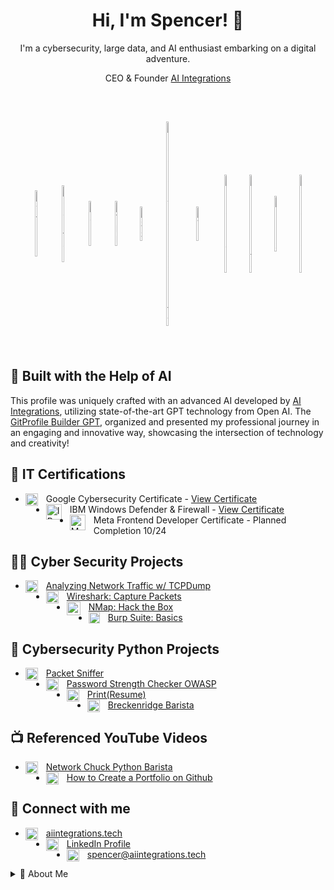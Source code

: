 <!DOCTYPE html>
<html lang="en">
<head>
  <meta charset="UTF-8">
</head>
<body>

<header>
  <h1>Hi, I'm Spencer! 👋</h1>
  <p>I'm a cybersecurity, large data, and AI enthusiast embarking on a digital adventure.</p>
  <p>CEO & Founder <a href="https://aiintegrations.tech" target="_blank">AI Integrations</a></p>
</header>


<section style="text-align: center;">
  <div style="display: flex; flex-wrap: wrap; justify-content: center; align-items: center;">
    <img alt="Python" style="width: 7%; max-width: 33px; padding: 5px;" src="https://cdn.jsdelivr.net/gh/devicons/devicon/icons/python/python-original.svg" />
    <img alt="ReactJS" style="width: 7%; max-width: 33px; padding: 5px;" src="https://www.vectorlogo.zone/logos/reactjs/reactjs-icon.svg" />
    <img alt="Bash" style="width: 7%; max-width: 33px; padding: 5px;" src="https://cdn.jsdelivr.net/gh/devicons/devicon/icons/bash/bash-plain.svg" />
    <img alt="HTML" style="width: 7%; max-width: 30px; padding: 5px;" src="https://cdn.jsdelivr.net/gh/devicons/devicon/icons/html5/html5-original.svg" />
    <img alt="CSS" style="width: 7%; max-width: 30px; padding: 5px;" src="https://cdn.jsdelivr.net/gh/devicons/devicon/icons/css3/css3-original.svg" />
    <img alt="Google Cybersecurity" style="width: 8%; max-width: 35px; padding: 5px;" src="https://imgur.com/6wg4vzf.png" />
    <img alt="HTB" style="width: 8%; max-width: 42px; padding: 5px;" src="https://i.imgur.com/ceGKJxN.png" />
    <img alt="Wireshark" style="width: 7%; max-width: 30px; padding: 5px;" src="https://upload.wikimedia.org/wikipedia/commons/d/df/Wireshark_icon.svg" />
    <img alt="Burp Suite" style="width: 7%; max-width: 30px; padding: 5px;" src="https://i.imgur.com/xm3ulNR.png" />
    <img alt="Linux" style="width: 7%; max-width: 30px; padding: 5px;" src="https://cdn.jsdelivr.net/gh/devicons/devicon/icons/linux/linux-original.svg" />
    <img alt="WordPress" style="width: 7%; max-width: 30px; padding: 5px;" src="https://cdn.jsdelivr.net/gh/devicons/devicon/icons/wordpress/wordpress-plain.svg" />
  </div>

  <br />
  <br />
</section>
<section>
  <h2>🤖 Built with the Help of AI</h2>
  <p>
    This profile was uniquely crafted with an advanced AI developed by <a href="https://aiintegrations.tech" target="_blank">AI Integrations</a>, utilizing state-of-the-art GPT technology from Open AI. The <a href="https://chat.openai.com/g/g-0DvMGwItI-gitprofile-builder" target="_blank"> GitProfile Builder GPT</a>, organized and presented my professional journey in an engaging and innovative way, showcasing the intersection of technology and creativity!
  </p>
</section>

<section>
  <h2>📜 IT Certifications</h2>
  <ul>
    <li>
      <img align="left" alt="Google Cybersecurity Certificate" title="Google Cybersecurity Certificate" width="20px" style="padding-right:10px;" src="https://i.imgur.com/SQdMaeS.png" />
      Google Cybersecurity Certificate - <a href="https://coursera.org/share/b8b0a760b6c84785767d1b0cb3d85454" title="View Google Cybersecurity Certificate">View Certificate</a>
    </li>
    <li>
      <img align="left" alt="IBM Windows Defender & Firewall" title="IBM Windows Defender & Firewall" width="25px" style="padding-right:10px;" src="https://i.imgur.com/msNA1ck.png" />
      IBM Windows Defender & Firewall - <a href="https://coursera.org/share/5eab200d75ada9b2cc6b24e05c7dda16" title="View IBM Windows Defender & Firewall Certificate">View Certificate</a>
    </li>
    <li>
      <img align="left" alt="Meta Frontend Developer" title="Meta Frontend Developer" width="25px" style="padding-right:10px;" src="https://www.svgrepo.com/show/431792/meta.svg" /> 
      Meta Frontend Developer Certificate - Planned Completion 10/24
    </li>
  </ul>
</section>


<section>
  <h2>👨‍💻 Cyber Security Projects</h2>
<ul>
    <li>
    <img align="left" alt="Bash" width="20px" style="padding-right:10px;" src="https://cdn.jsdelivr.net/gh/devicons/devicon/icons/bash/bash-plain.svg" />
    <a href="https://github.com/CyberSpencer/TCPDump-Network-Analysis">Analyzing Network Traffic w/ TCPDump</a>
    </li>
     <li>
    <img align="left" alt="Wireshark" width="20px" style="padding-right:10px;" src="https://upload.wikimedia.org/wikipedia/commons/d/df/Wireshark_icon.svg" />
    <a href="https://github.com/CyberSpencer/Wireshark-for-Beginners-Capture-Packets">Wireshark: Capture Packets</a>
    </li>
    <li>
    <img align="left" alt="Hack the Box" width="22px" style="padding-right:10px;" src="https://i.imgur.com/ceGKJxN.png" />
    <a href="https://github.com/CyberSpencer/Nmap-">NMap: Hack the Box</a>
    </li>
    <li>
    <img align="left" alt="Burp Suite" width="18px" style="padding-right:10px;" src="https://i.imgur.com/xm3ulNR.png" />
    <a href="https://github.com/CyberSpencer/Burp-Suite">Burp Suite: Basics </a>


</li>

</ul>

</section>




<section>
  <h2>🔐 Cybersecurity Python Projects</h2>
<ul>
    <li>
        <img align="left" alt="Python" width="20px" style="padding-right:10px;" src="https://cdn.jsdelivr.net/gh/devicons/devicon/icons/python/python-original.svg" />
        <a href="https://github.com/CyberSpencer/Python-Packet-Sniffer">Packet Sniffer</a>
    </li>
    <li>
        <img align="left" alt="Python" width="20px" style="padding-right:10px;" src="https://cdn.jsdelivr.net/gh/devicons/devicon/icons/python/python-original.svg" />
        <a href="https://github.com/CyberSpencer/OWASP_Password_Checker">Password Strength Checker OWASP </a>
    </li>
    <li>
        <img align="left" alt="Python" width="20px" style="padding-right:10px;" src="https://cdn.jsdelivr.net/gh/devicons/devicon/icons/python/python-original.svg" />
        <a href="https://github.com/CyberSpencer/Print-Resume-">Print(Resume) </a>
    </li>
   <brk>
    <li>
        <img align="left" alt="Python" width="20px" style="padding-right:10px;" src="https://cdn.jsdelivr.net/gh/devicons/devicon/icons/python/python-original.svg" />
        <a href="https://github.com/CyberSpencer/Python-Barista"> Breckenridge Barista </a>
    </li>
</ul>

</section>

<section>
  <h2>📺 Referenced YouTube Videos</h2>
  <ul>
    <li>
    <img align="left" alt="Python" width="20px" style="padding-right:10px;" src="https://cdn.jsdelivr.net/gh/devicons/devicon/icons/python/python-original.svg" />
    <a href="https://www.youtube.com/watch?v=mRMmlo_Uqcs">Network Chuck Python Barista</a>
    </li>
    <li>
    <img align="left" alt="HTML5" width="20px" style="padding-right:10px;" src="https://cdn.jsdelivr.net/gh/devicons/devicon/icons/html5/html5-original.svg" />
    <a href="https://www.youtube.com/watch?v=zgqfWLHNKLk">How to Create a Portfolio on Github</a>
  </li>
 </ul>
</section>

<section>
  <h2>🤳 Connect with me</h2>
  <ul>
    <li>
      <img align="left" alt="Website" width="20px" style="padding-right:10px;" src="https://www.svgrepo.com/show/229032/internet.svg" />
      <a href="http://aiintegrations.tech">aiintegrations.tech</a>
    </li>
    <li>
      <img align="left" alt="LinkedIn" width="20px" style="padding-right:10px;" src="https://upload.wikimedia.org/wikipedia/commons/8/81/LinkedIn_icon.svg" />
      <a href="https://www.linkedin.com/in/spencer-thomson-43365b11a/">LinkedIn Profile</a>
    </li>
    <li>
      <img align="left" alt="Email" width="20px" style="padding-right:10px;" src="https://upload.wikimedia.org/wikipedia/commons/4/4e/Mail_%28iOS%29.svg" />
      <a href="mailto:spencer@aiintegrations.tech">spencer@aiintegrations.tech</a>
    </li>
  </ul>
</section>


<details>
  <summary>🚀 About Me</summary>
  <p>
   I am the founder and CEO of AI Integrations, my journey has been one of continuous learning and growth. I started out working in large data and programing over 10 years ago! Currently I am embracing the challenges and opportunities that come with the vast and ever changing domains of AI and Cybersecruity. 

I am a Google Certified Cybersecurity Proffesional giving me an in depth understanding of essential laws and regulations such as GDPR, HIPAA, and PCI DSS, coupled with hands-on experience in tools like SPLUNK, Chronicle, Wireshark, TCPDump, SQL and Linux. My technical skills extend to navigating complex protocols and concepts like TCP/IP, Hashes, IPv4+IPv6, WPA2+WPA3, and MFA, along with a proficiency in NIST-CSF.

My programming journey has been one of curiosity and lifelong learning, having written my first "hello world" 15 years ago! I'm comfortable working with languages like Python, React, SQL, Bash/Zsh, Excel VBA, HTML, and CSS. 

The entrepreneurial spirit that led me to start a successful tech business as a teenager continues to fuel my approach at AI Integrations. My experiences, ranging from meticulous data management to guiding teams in high-stress environments as a mountain guide, have taught me the significance of resilience and adaptability that I rely on daily in my role as CEO of AI Integrations!

I am passionate about sharing my journey, connecting with like-minded professionals and mentors, and embracing opportunities that refine my skills further. In the community of cybersecurity and AI, I see a chance not just to contribute but also to learn and grow alongside others. At AI Integrations, we are on a mission to innovate responsibly and empower businesses with cutting-edge AI solutions, a journey I am proud to be part of!

<footer>
  <p align="center">
    <a href="https://www.linkedin.com/in/spencer-thomson-43365b11a/">
      <img src="https://upload.wikimedia.org/wikipedia/commons/8/81/LinkedIn_icon.svg" alt="LinkedIn" width="30px"/>
    </a>
    &nbsp;|&nbsp;
    <a href="mailto:spencer@aiintegrations.tech">
      <img src="https://upload.wikimedia.org/wikipedia/commons/4/4e/Mail_%28iOS%29.svg" alt="Email" width="30px"/>
    </a>
  </p>
</footer>

